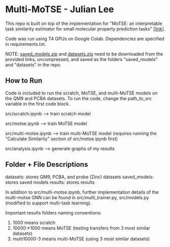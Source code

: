 # Multi-MoTSE - Julian Lee

This repo is built on top of the implementation for "MoTSE: an interpretable task similarity estimator for small molecular property prediction tasks" [[link]](https://github.com/lihan97/MoTSE/tree/main/src). 

Code was run using T4 GPUs on Google Colab. Dependencies are specified in requirements.txt. 

NOTE: [saved_models.zip](https://drive.google.com/file/d/12XfAX3EPKP_GfhG6uw71NB2kRbn2hOYQ/view?usp=drive_link) and [datasets.zip](https://drive.google.com/file/d/17YA8A3EK2uWkOPZYWKWosZPz6lqMo5HT/view?usp=drive_link) need to be downloaded from the provided links, uncompressed, and saved as the folders "saved_models" and "datasets" in the repo.

## How to Run

Code is included to run the scratch, MoTSE, and multi-MoTSE models on the QM9 and PCBA datasets. To run the code, change the path_to_src variable in the first code block.

src/scratch.ipynb --> train scratch model

src/motse.ipynb --> train MoTSE model

src/multi-motse.ipynb --> train multi-MoTSE model (requires running the "Calculate Similarity" section of src/motse.ipynb first)

src/analysis.ipynb --> generate graphs of my results

## Folder + File Descriptions

datasets: stores QM9, PCBA, and probe (Zinc) datasets
saved_models: stores saved models
results: stores results 

In addition to src/multi-motse.ipynb, further implementation details of the multi-motse GNN can be found in src/multi_trainer.py, src/models.py (modified to support multi-task learning). 

Important results folders naming conventions: 
1. 1000 means scratch
2. 10000->1000 means MoTSE (testing transfers from 3 most similar datasets)
3. multi10000-3 means multi-MoTSE (using 3 most similar datasets)
